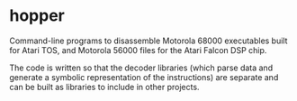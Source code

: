 # hopper

Command-line programs to disassemble Motorola 68000 executables built for Atari TOS,
and Motorola 56000 files for the Atari Falcon DSP chip.

The code is written so that the decoder libraries (which parse data and generate
a symbolic representation of the instructions) are separate and can be built as
libraries to include in other projects.


